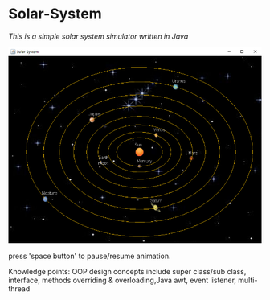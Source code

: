 # Solar-System
*This is a simple solar system simulator written in Java*

![solar system demo](./solar-system.PNG)

press 'space button' to pause/resume animation.  

Knowledge points: OOP design concepts include super class/sub class, interface, methods overriding & overloading,Java awt, event listener, multi-thread
